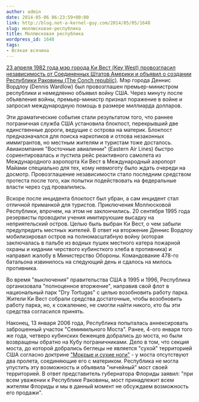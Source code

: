 ```yaml
---
author: admin
date: 2014-05-06 06:23:59+00:00
link: http://blog.not-a-kernel-guy.com/2014/05/05/1648
slug: моллюсковая-республика
title: Моллюсковая республика
wordpress_id: 1648
tags:
- Всякая всячина
---
```


[23 апреля 1982 года мэр города Ки Вест (Key West) провозгласил независимость от Соединенных Штатов Америки и объявил о создании Республики Раковины (The Conch republic)](http://en.wikipedia.org/wiki/The_Conch_Republic). Мэр города Деннис Вордлоу (Dennis Wardlow) был провозглашен премьер-министром республики и немедленно объявил войну США. Через минуту после объявления войны, премьер-министр признал поражение в войне и запросил международную помощь в размере миллиарда долларов.

Эти драматические события стали результатом того, что раннее пограничная служба США установила блокпост, перекрывший две единственные дороги, ведущие с острова на материк. Блокпост предназначался для поиска наркотиков и отлова незаконных иммигрантов, но местным жителям и туристам тоже досталось. Авиакомпания "Восточные авиалинии" (Eastern Air Lines) быстро сориентировалась и пустила рейс реактивного самолета из Международного аэропорта Ки Вест в Международный аэропорт Майами специально для тех, кому невмоготу было ждать очереди на досмотр. Провозглашение независимости стало последним средством протеста после того, как попытки подействовать на федеральные власти через суд провалились. 

Вскоре после инцидента блокпост был убран, а сам инцидент стал отличной приманкой для туристов. Приключения Моллюсковой Республики, впрочем, на этом не заклончились. 20 сентября 1995 года резервисты проводили учения имитируюшие высадку на неприятельский остров. Целью быль выбран Ки Вест, о чем забыли предупредить местных жителей. В ответ на вторжение Деннис Вордлоу мобилизировал остров на полномасштабную войну (которая заключалась в пальбе из водных пушек местного катера пожарной охраны и кидании черствого кубинсткого хлеба в противника) и направил жалобу в Министерство Обороны. Командование 478-го батальона извинилось на следующий день и сдалось на милось противника.

Во время "выключения" правительства США в 1995 и 1996, Республика организовала "полноценное вторжение", направив свой флот в национальный парк "Dry Tortugas" с целью возобновить работу парка. Жители Ки Вест собрали средства достаточные, чтобы возобновить работу парка, но, к сожалению, не смогли найти никого, кто бы эти средства согласился принять.

Наконец, 13 января 2006 года, Республика попыталась аннексировать заброшенный участок "Семимильного Моста". Ранее, 4-ого января того же года, четверо кубинских беженцев добрались до моста, но были возвращены обратно на Кубу пограничниками. Дело в том, что секция моста, до которой добрались беглецы не  является "сухой" территорией США согласно доктрине ["Мокрые и сухие ноги"](http://en.wikipedia.org/wiki/Wet_feet,_dry_feet_policy) - у моста отсутствуют два пролета, соединяющие его с материком. Республика не могла упустить эту возможность и объявила "ничейный" мост своей территорией. В ответ представитель губернатора Флориды заявил: "при всем уважении к Республике Раковины, мост принадлежит всем жителям Флориды и мы в данный момент не обсуждаем возможность его продажи".
